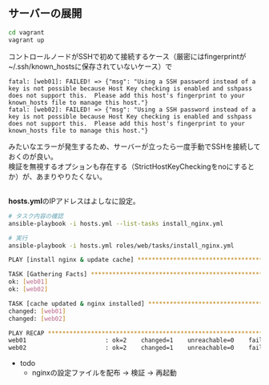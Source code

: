 ## サーバーの展開

```bash
cd vagrant
vagrant up
```

コントロールノードがSSHで初めて接続するケース（厳密にはfingerprintが~/.ssh/known_hostsに保存されていないケース）で

```
fatal: [web01]: FAILED! => {"msg": "Using a SSH password instead of a key is not possible because Host Key checking is enabled and sshpass does not support this.  Please add this host's fingerprint to your known_hosts file to manage this host."}
fatal: [web02]: FAILED! => {"msg": "Using a SSH password instead of a key is not possible because Host Key checking is enabled and sshpass does not support this.  Please add this host's fingerprint to your known_hosts file to manage this host."}
```

みたいなエラーが発生するため、サーバーが立ったら一度手動でSSHを接続しておくのが良い。  
検証を無視するオプションも存在する（StrictHostKeyCheckingをnoにするとか）が、あまりやりたくない。  

## 

**hosts.yml**のIPアドレスはよしなに設定。  

```bash
# タスク内容の確認
ansible-playbook -i hosts.yml --list-tasks install_nginx.yml

# 実行
ansible-playbook -i hosts.yml roles/web/tasks/install_nginx.yml
```

```bash
PLAY [install nginx & update cache] ****************************************************************************************************************************************

TASK [Gathering Facts] *****************************************************************************************************************************************************
ok: [web01]
ok: [web02]

TASK [cache updated & nginx installed] *************************************************************************************************************************************
changed: [web01]
changed: [web02]

PLAY RECAP *****************************************************************************************************************************************************************
web01                      : ok=2    changed=1    unreachable=0    failed=0    skipped=0    rescued=0    ignored=0
web02                      : ok=2    changed=1    unreachable=0    failed=0    skipped=0    rescued=0    ignored=0
```

- todo
  - nginxの設定ファイルを配布 -> 検証 -> 再起動
